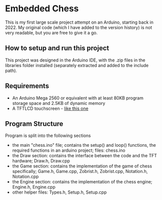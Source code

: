 # Embedded Chess

This is my first large scale project attempt on an Arduino, starting back in 2022. My original code (which I have added to the version history) is not very readable, but you are free to give it a go. 

## How to setup and run this project
This project was designed in the Arduino IDE, with the .zip files in the libraries folder installed (separately extracted and added to the include path).


## Requirements
* An Arduino Mega 2560 or equivalent with at least 80KB program storage space and 2.5KB of dynamic memory
* A TFTLCD touchscreen - [like this one](https://www.amazon.co.uk/Elegoo-EL-SM-004-Inches-Technical-Arduino/dp/B01EUVJYME)

## Program Structure
Program is split into the following sections
- the main "chess.ino" file; contains the setup() and loop() functions, the required functions in an arduino project; files: chess.ino
- the Draw section: contains the interface between the code and the TFT hardware; Draw.h, Draw.cpp
- the Game section: contains the implementation of the game of chess specifically; Game.h, Game.cpp, Zobrist.h, Zobrist.cpp, Notation.h, Notation.cpp
- the Engine section: contains the implementation of the chess engine; Engine.h, Engine.cpp
- other helper files: Types.h, Setup.h, Setup.cpp
